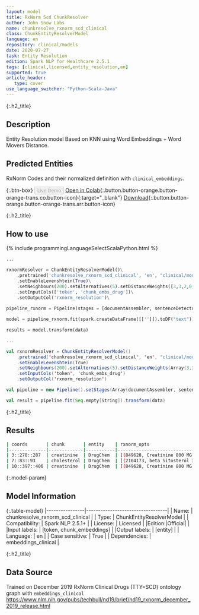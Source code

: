 ```yaml
---
layout: model
title: RxNorm Scd ChunkResolver
author: John Snow Labs
name: chunkresolve_rxnorm_scd_clinical
class: ChunkEntityResolverModel
language: en
repository: clinical/models
date: 2020-07-27
task: Entity Resolution
edition: Spark NLP for Healthcare 2.5.1
tags: [clinical,licensed,entity_resolution,en]
supported: true
article_header:
   type: cover
use_language_switcher: "Python-Scala-Java"
---
```


{:.h2_title}
## Description
Entity Resolution model Based on KNN using Word Embeddings + Word Movers Distance.

## Predicted Entities 
RxNorm Codes and their normalized definition with `clinical_embeddings`.

{:.btn-box}
<button class="button button-orange" disabled>Live Demo</button>
[Open in Colab](https://colab.research.google.com/github/JohnSnowLabs/spark-nlp-workshop/blob/master/tutorials/Certification_Trainings/Healthcare/3.Clinical_Entity_Resolvers.ipynb){:.button.button-orange.button-orange-trans.co.button-icon}{:target="_blank"}
[Download](https://s3.amazonaws.com/auxdata.johnsnowlabs.com/clinical/models/chunkresolve_rxnorm_scd_clinical_en_2.5.1_2.4_1595813884363.zip){:.button.button-orange.button-orange-trans.arr.button-icon}

{:.h2_title}
## How to use 
<div class="tabs-box" markdown="1">

{% include programmingLanguageSelectScalaPython.html %}

```python
...

rxnormResolver = ChunkEntityResolverModel()\
    .pretrained('chunkresolve_rxnorm_scd_clinical', 'en', "clinical/models")\
    .setEnableLevenshtein(True)\
    .setNeighbours(200).setAlternatives(5).setDistanceWeights([3,3,2,0,0,7])\
    .setInputCols(['token', 'chunk_embs_drug'])\
    .setOutputCol('rxnorm_resolution')\
    
pipeline_rxnorm = Pipeline(stages = [documentAssembler, sentenceDetector, tokenizer, stopwords, word_embeddings, jslNer, drugNer, jslConverter, drugConverter, jslChunkEmbeddings, drugChunkEmbeddings, rxnormResolver])

model = pipeline_rxnorm.fit(spark.createDataFrame([['']]).toDF("text"))

results = model.transform(data)

```

```scala
...

val rxnormResolver = ChunkEntityResolverModel()
    .pretrained('chunkresolve_rxnorm_scd_clinical', 'en', "clinical/models")
    .setEnableLevenshtein(True)
    .setNeighbours(200).setAlternatives(5).setDistanceWeights(Array(3,3,2,0,0,7))
    .setInputCols('token', 'chunk_embs_drug')
    .setOutputCol('rxnorm_resolution')

val pipeline = new Pipeline().setStages(Array(documentAssembler, sentenceDetector, tokenizer, stopwords, word_embeddings, jslNer, drugNer, jslConverter, drugConverter, jslChunkEmbeddings, drugChunkEmbeddings, rxnormResolver))

val result = pipeline.fit(Seq.empty[String]).transform(data)
```
</div>

{:.h2_title}
## Results

```bash
| coords       | chunk       | entity    | rxnorm_opts                                                                             |
|--------------|-------------|-----------|-----------------------------------------------------------------------------------------|
| 3::278::287  | creatinine  | DrugChem  | [(849628, Creatinine 800 MG Oral Capsule), (252180, Urea 10 MG/ML Topical Lotion), ...] |
| 7::83::93    | cholesterol | DrugChem  | [(2104173, beta Sitosterol 35 MG Oral Tablet), (832876, phytosterol esters 500 MG O...] |
| 10::397::406 | creatinine  | DrugChem  | [(849628, Creatinine 800 MG Oral Capsule), (252180, Urea 10 MG/ML Topical Lotion), ...] |
```


{:.model-param}
## Model Information

{:.table-model}
|----------------|----------------------------------|
| Name:           | chunkresolve_rxnorm_scd_clinical |
| Type:    | ChunkEntityResolverModel         |
| Compatibility:  | Spark NLP 2.5.1+                            |
| License:        | Licensed                         |
|Edition:|Official|                       |
|Input labels:         | [token, chunk_embeddings]          |
|Output labels:        | [entity]                           |
| Language:       | en                               |
| Case sensitive: | True                             |
| Dependencies:  | embeddings_clinical              |

{:.h2_title}
## Data Source
Trained on December 2019 RxNorm Clinical Drugs (TTY=SCD) ontology graph with `embeddings_clinical`
https://www.nlm.nih.gov/pubs/techbull/nd19/brief/nd19_rxnorm_december_2019_release.html